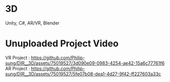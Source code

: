 # 3D
Unity, C#, AR/VR, Blender

# Unuploaded Project Video
VR Project : https://github.com/Philip-sung/DIR__3D/assets/75019527/3d090e09-0983-4254-ae42-15a6c77761f6 <br>
AR Project : https://github.com/Philip-sung/DIR__3D/assets/75019527/5fe07b08-dea1-4d27-9f42-ff227603a33c <br>
